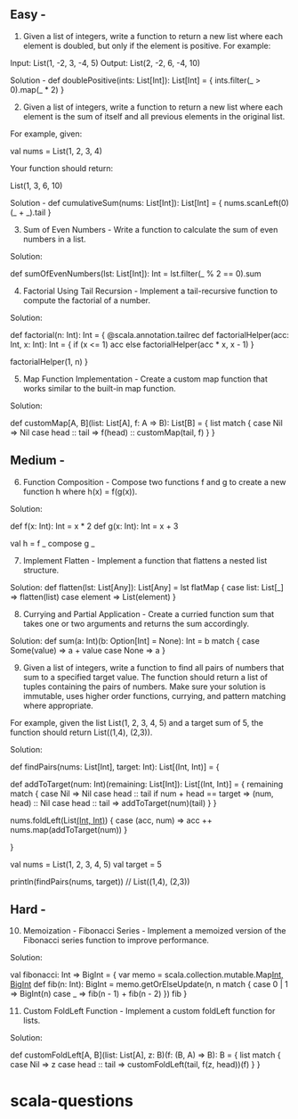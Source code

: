 ## Easy - 

1. Given a list of integers, write a function to return a new list where each element is doubled, but only if the element is positive. For example:

Input: List(1, -2, 3, -4, 5) Output: List(2, -2, 6, -4, 10)

Solution - 
def doublePositive(ints: List[Int]): List[Int] = {
  ints.filter(_ > 0).map(_ * 2)
}


2. Given a list of integers, write a function to return a new list where each element is the sum of itself and all previous elements in the original list.

For example, given:

val nums = List(1, 2, 3, 4)

Your function should return:

List(1, 3, 6, 10)

Solution - 
def cumulativeSum(nums: List[Int]): List[Int] = {
  nums.scanLeft(0)(_ + _).tail
}


3.  Sum of Even Numbers - Write a function to calculate the sum of even numbers in a list.

Solution:

def sumOfEvenNumbers(lst: List[Int]): Int = lst.filter(_ % 2 == 0).sum

4. Factorial Using Tail Recursion - Implement a tail-recursive function to compute the factorial of a number.

Solution:

def factorial(n: Int): Int = {
  @scala.annotation.tailrec
  def factorialHelper(acc: Int, x: Int): Int = {
    if (x <= 1) acc
    else factorialHelper(acc * x, x - 1)
  }
  
  factorialHelper(1, n)
}

5. Map Function Implementation - Create a custom map function that works similar to the built-in map function.

Solution:

def customMap[A, B](list: List[A], f: A => B): List[B] = {
  list match {
    case Nil => Nil
    case head :: tail => f(head) :: customMap(tail, f)
  }
}


## Medium - 

6.  Function Composition - Compose two functions f and g to create a new function h where h(x) = f(g(x)).

Solution:

def f(x: Int): Int = x * 2
def g(x: Int): Int = x + 3

val h = f _ compose g _

7. Implement Flatten - Implement a function that flattens a nested list structure.

Solution: 
def flatten(lst: List[Any]): List[Any] = lst flatMap {
  case list: List[_] => flatten(list)
  case element => List(element)
}

8. Currying and Partial Application - Create a curried function sum that takes one or two arguments and returns the sum accordingly.

Solution: def sum(a: Int)(b: Option[Int] = None): Int = b match {
  case Some(value) => a + value
  case None => a
}

9. Given a list of integers, write a function to find all pairs of numbers that sum to a specified target value. The function should return a list of tuples containing the pairs of numbers. Make sure your solution is immutable, uses higher order functions, currying, and pattern matching where appropriate.

For example, given the list List(1, 2, 3, 4, 5) and a target sum of 5, the function should return List((1,4), (2,3)).

Solution:

def findPairs(nums: List[Int], target: Int): List[(Int, Int)] = {

  def addToTarget(num: Int)(remaining: List[Int]): List[(Int, Int)] = {
    remaining match {
      case Nil => Nil
      case head :: tail if num + head == target => (num, head) :: Nil
      case head :: tail => addToTarget(num)(tail)
    }
  }

  nums.foldLeft(List[(Int, Int)]()) { 
    case (acc, num) => acc ++ nums.map(addToTarget(num))
  }

}

val nums = List(1, 2, 3, 4, 5)
val target = 5

println(findPairs(nums, target)) 
// List((1,4), (2,3))


## Hard - 

10.  Memoization - Fibonacci Series - Implement a memoized version of the Fibonacci series function to improve performance.

Solution:

val fibonacci: Int => BigInt = {
  var memo = scala.collection.mutable.Map[Int, BigInt]()
  def fib(n: Int): BigInt = memo.getOrElseUpdate(n, n match {
    case 0 | 1 => BigInt(n)
    case _ => fib(n - 1) + fib(n - 2)
  })
  fib
}

11. Custom FoldLeft Function - Implement a custom foldLeft function for lists.

Solution:

def customFoldLeft[A, B](list: List[A], z: B)(f: (B, A) => B): B = {
  list match {
    case Nil => z
    case head :: tail => customFoldLeft(tail, f(z, head))(f)
  }
}
# scala-questions
